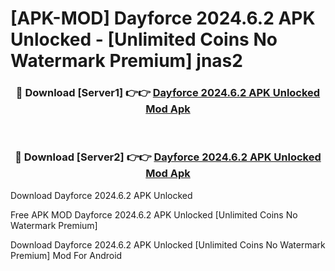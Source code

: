 # [APK-MOD] Dayforce 2024.6.2 APK Unlocked - [Unlimited Coins No Watermark Premium] jnas2



<div align="center">
<h3>🔴 Download [Server1] 👉👉 <a href="https://momento.my/?title=Dayforce_2024.6.2_APK_Unlocked">Dayforce 2024.6.2 APK Unlocked Mod Apk</a></h3><br>

<h3>🔴 Download [Server2] 👉👉 <a href="https://momento.my/?title=Dayforce_2024.6.2_APK_Unlocked">Dayforce 2024.6.2 APK Unlocked Mod Apk</a></h3>
</div>



Download Dayforce 2024.6.2 APK Unlocked 

Free APK MOD Dayforce 2024.6.2 APK Unlocked [Unlimited Coins No Watermark Premium]

Download Dayforce 2024.6.2 APK Unlocked [Unlimited Coins No Watermark Premium] Mod For Android
